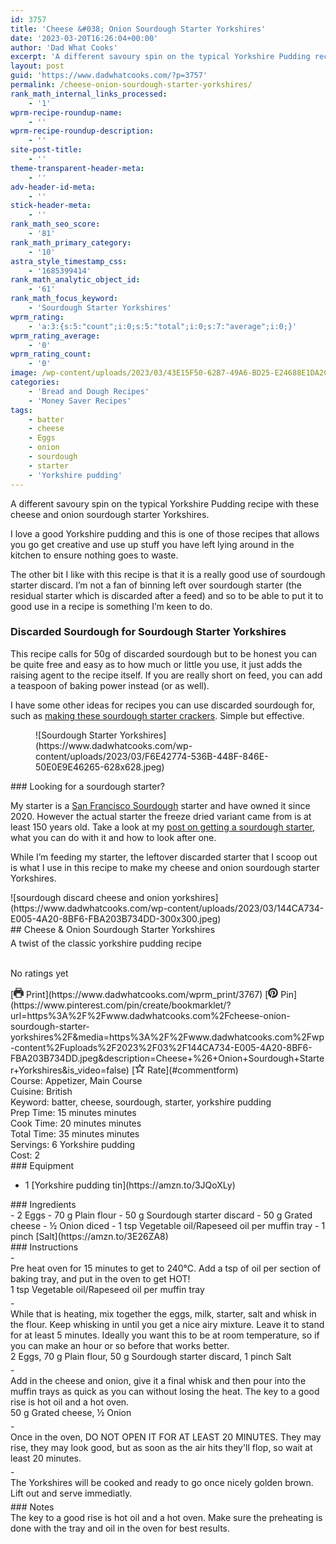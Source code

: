 ```yaml
---
id: 3757
title: 'Cheese &#038; Onion Sourdough Starter Yorkshires'
date: '2023-03-20T16:26:04+00:00'
author: 'Dad What Cooks'
excerpt: 'A different savoury spin on the typical Yorkshire Pudding recipe with these cheese and onion sourdough starter Yorkshires'
layout: post
guid: 'https://www.dadwhatcooks.com/?p=3757'
permalink: /cheese-onion-sourdough-starter-yorkshires/
rank_math_internal_links_processed:
    - '1'
wprm-recipe-roundup-name:
    - ''
wprm-recipe-roundup-description:
    - ''
site-post-title:
    - ''
theme-transparent-header-meta:
    - ''
adv-header-id-meta:
    - ''
stick-header-meta:
    - ''
rank_math_seo_score:
    - '81'
rank_math_primary_category:
    - '10'
astra_style_timestamp_css:
    - '1685399414'
rank_math_analytic_object_id:
    - '61'
rank_math_focus_keyword:
    - 'Sourdough Starter Yorkshires'
wprm_rating:
    - 'a:3:{s:5:"count";i:0;s:5:"total";i:0;s:7:"average";i:0;}'
wprm_rating_average:
    - '0'
wprm_rating_count:
    - '0'
image: /wp-content/uploads/2023/03/43E15F50-62B7-49A6-BD25-E24688E1DA2C-scaled.jpeg
categories:
    - 'Bread and Dough Recipes'
    - 'Money Saver Recipes'
tags:
    - batter
    - cheese
    - Eggs
    - onion
    - sourdough
    - starter
    - 'Yorkshire pudding'
---
```


A different savoury spin on the typical Yorkshire Pudding recipe with these cheese and onion sourdough starter Yorkshires.

I love a good Yorkshire pudding and this is one of those recipes that allows you go get creative and use up stuff you have left lying around in the kitchen to ensure nothing goes to waste.

The other bit I like with this recipe is that it is a really good use of sourdough starter discard. I’m not a fan of binning left over sourdough starter (the residual starter which is discarded after a feed) and so to be able to put it to good use in a recipe is something I’m keen to do.

### Discarded Sourdough for Sourdough Starter Yorkshires

This recipe calls for 50g of discarded sourdough but to be honest you can be quite free and easy as to how much or little you use, it just adds the raising agent to the recipe itself. If you are really short on feed, you can add a teaspoon of baking power instead (or as well).

I have some other ideas for recipes you can use discarded sourdough for, such as [making these sourdough starter crackers](https://www.dadwhatcooks.com/sourdough-starter-crackers/). Simple but effective.

<div class="wp-block-uagb-image aligncenter uagb-block-40710aae wp-block-uagb-image--layout-default wp-block-uagb-image--effect-static wp-block-uagb-image--align-center"><figure class="wp-block-uagb-image__figure">![Sourdough Starter Yorkshires](https://www.dadwhatcooks.com/wp-content/uploads/2023/03/F6E42774-536B-448F-846E-50E0E9E46265-628x628.jpeg)</figure></div>### Looking for a sourdough starter?

My starter is a [San Francisco Sourdough](https://kensingtonsourdough.ca/?ref=dwc) starter and have owned it since 2020. However the actual starter the freeze dried variant came from is at least 150 years old. Take a look at my [post on getting a sourdough starter](https://www.dadwhatcooks.com/150-year-old-san-francisco-sourdough-starter-review/), what you can do with it and how to look after one.

While I’m feeding my starter, the leftover discarded starter that I scoop out is what I use in this recipe to make my cheese and onion sourdough starter Yorkshires.

<div class="wprm-recipe-container" data-recipe-id="3767" data-servings="6" id="wprm-recipe-container-3767"><div class="wprm-recipe wprm-recipe-template-dwc"><div class="wprm-recipe-image wprm-block-image-rounded">![sourdough discard cheese and onion yorkshires](https://www.dadwhatcooks.com/wp-content/uploads/2023/03/144CA734-E005-4A20-8BF6-FBA203B734DD-300x300.jpeg)</div><div class="wprm-recipe-template-dwc-container"><div class="wprm-recipe-template-dwc-header">## Cheese &amp; Onion Sourdough Starter Yorkshires

<div class="wprm-spacer" style="height: 5px"></div><div class="wprm-recipe-summary wprm-block-text-normal"><span style="display: block;">A twist of the classic yorkshire pudding recipe</span></div><div class="wprm-spacer" style="height: 15px"></div> <style>#wprm-recipe-user-rating-29 .wprm-rating-star.wprm-rating-star-full svg * { fill: #ffffff; }#wprm-recipe-user-rating-29 .wprm-rating-star.wprm-rating-star-33 svg * { fill: url(#wprm-recipe-user-rating-29-33); }#wprm-recipe-user-rating-29 .wprm-rating-star.wprm-rating-star-50 svg * { fill: url(#wprm-recipe-user-rating-29-50); }#wprm-recipe-user-rating-29 .wprm-rating-star.wprm-rating-star-66 svg * { fill: url(#wprm-recipe-user-rating-29-66); }linearGradient#wprm-recipe-user-rating-29-33 stop { stop-color: #ffffff; }linearGradient#wprm-recipe-user-rating-29-50 stop { stop-color: #ffffff; }linearGradient#wprm-recipe-user-rating-29-66 stop { stop-color: #ffffff; }</style><svg height="0" style="display:block;width:0px;height:0px" width="0" xmlns="http://www.w3.org/2000/svg"><defs><lineargradient id="wprm-recipe-user-rating-29-33"><stop offset="0%" stop-opacity="1"></stop><stop offset="33%" stop-opacity="1"></stop><stop offset="33%" stop-opacity="0"></stop><stop offset="100%" stop-opacity="0"></stop></lineargradient></defs><defs><lineargradient id="wprm-recipe-user-rating-29-50"><stop offset="0%" stop-opacity="1"></stop><stop offset="50%" stop-opacity="1"></stop><stop offset="50%" stop-opacity="0"></stop><stop offset="100%" stop-opacity="0"></stop></lineargradient></defs><defs><lineargradient id="wprm-recipe-user-rating-29-66"><stop offset="0%" stop-opacity="1"></stop><stop offset="66%" stop-opacity="1"></stop><stop offset="66%" stop-opacity="0"></stop><stop offset="100%" stop-opacity="0"></stop></lineargradient></defs></svg><div class="wprm-recipe-rating wprm-user-rating wprm-recipe-rating-separate wprm-user-rating-not-voted wprm-user-rating-allowed" data-average="0" data-count="0" data-decimals="2" data-recipe="3767" data-total="0" data-user="0" id="wprm-recipe-user-rating-29"><span aria-label="Rate this recipe 1 out of 5 stars" class="wprm-rating-star wprm-rating-star-1 wprm-rating-star-empty" data-color="#ffffff" data-rating="1" onblur="window.WPRecipeMaker.userRating.leave(this)" onclick="window.WPRecipeMaker.userRating.click(this, event)" onfocus="window.WPRecipeMaker.userRating.enter(this)" onkeypress="window.WPRecipeMaker.userRating.click(this, event)" onmouseenter="window.WPRecipeMaker.userRating.enter(this)" onmouseleave="window.WPRecipeMaker.userRating.leave(this)" role="button" style="font-size: 1em;" tabindex="0"><svg height="16px" viewbox="0 0 24 24" width="16px" x="0px" xmlns="http://www.w3.org/2000/svg" xmlns:xlink="http://www.w3.org/1999/xlink" y="0px"><g transform="translate(0, 0)"><polygon fill="none" points="12,2.6 15,9 21.4,9 16.7,13.9 18.6,21.4 12,17.6 5.4,21.4 7.3,13.9 2.6,9 9,9 " stroke="#ffffff" stroke-linecap="square" stroke-linejoin="miter" stroke-miterlimit="10" stroke-width="2"></polygon></g></svg></span><span aria-label="Rate this recipe 2 out of 5 stars" class="wprm-rating-star wprm-rating-star-2 wprm-rating-star-empty" data-color="#ffffff" data-rating="2" onblur="window.WPRecipeMaker.userRating.leave(this)" onclick="window.WPRecipeMaker.userRating.click(this, event)" onfocus="window.WPRecipeMaker.userRating.enter(this)" onkeypress="window.WPRecipeMaker.userRating.click(this, event)" onmouseenter="window.WPRecipeMaker.userRating.enter(this)" onmouseleave="window.WPRecipeMaker.userRating.leave(this)" role="button" style="font-size: 1em;" tabindex="0"><svg height="16px" viewbox="0 0 24 24" width="16px" x="0px" xmlns="http://www.w3.org/2000/svg" xmlns:xlink="http://www.w3.org/1999/xlink" y="0px"><g transform="translate(0, 0)"><polygon fill="none" points="12,2.6 15,9 21.4,9 16.7,13.9 18.6,21.4 12,17.6 5.4,21.4 7.3,13.9 2.6,9 9,9 " stroke="#ffffff" stroke-linecap="square" stroke-linejoin="miter" stroke-miterlimit="10" stroke-width="2"></polygon></g></svg></span><span aria-label="Rate this recipe 3 out of 5 stars" class="wprm-rating-star wprm-rating-star-3 wprm-rating-star-empty" data-color="#ffffff" data-rating="3" onblur="window.WPRecipeMaker.userRating.leave(this)" onclick="window.WPRecipeMaker.userRating.click(this, event)" onfocus="window.WPRecipeMaker.userRating.enter(this)" onkeypress="window.WPRecipeMaker.userRating.click(this, event)" onmouseenter="window.WPRecipeMaker.userRating.enter(this)" onmouseleave="window.WPRecipeMaker.userRating.leave(this)" role="button" style="font-size: 1em;" tabindex="0"><svg height="16px" viewbox="0 0 24 24" width="16px" x="0px" xmlns="http://www.w3.org/2000/svg" xmlns:xlink="http://www.w3.org/1999/xlink" y="0px"><g transform="translate(0, 0)"><polygon fill="none" points="12,2.6 15,9 21.4,9 16.7,13.9 18.6,21.4 12,17.6 5.4,21.4 7.3,13.9 2.6,9 9,9 " stroke="#ffffff" stroke-linecap="square" stroke-linejoin="miter" stroke-miterlimit="10" stroke-width="2"></polygon></g></svg></span><span aria-label="Rate this recipe 4 out of 5 stars" class="wprm-rating-star wprm-rating-star-4 wprm-rating-star-empty" data-color="#ffffff" data-rating="4" onblur="window.WPRecipeMaker.userRating.leave(this)" onclick="window.WPRecipeMaker.userRating.click(this, event)" onfocus="window.WPRecipeMaker.userRating.enter(this)" onkeypress="window.WPRecipeMaker.userRating.click(this, event)" onmouseenter="window.WPRecipeMaker.userRating.enter(this)" onmouseleave="window.WPRecipeMaker.userRating.leave(this)" role="button" style="font-size: 1em;" tabindex="0"><svg height="16px" viewbox="0 0 24 24" width="16px" x="0px" xmlns="http://www.w3.org/2000/svg" xmlns:xlink="http://www.w3.org/1999/xlink" y="0px"><g transform="translate(0, 0)"><polygon fill="none" points="12,2.6 15,9 21.4,9 16.7,13.9 18.6,21.4 12,17.6 5.4,21.4 7.3,13.9 2.6,9 9,9 " stroke="#ffffff" stroke-linecap="square" stroke-linejoin="miter" stroke-miterlimit="10" stroke-width="2"></polygon></g></svg></span><span aria-label="Rate this recipe 5 out of 5 stars" class="wprm-rating-star wprm-rating-star-5 wprm-rating-star-empty" data-color="#ffffff" data-rating="5" onblur="window.WPRecipeMaker.userRating.leave(this)" onclick="window.WPRecipeMaker.userRating.click(this, event)" onfocus="window.WPRecipeMaker.userRating.enter(this)" onkeypress="window.WPRecipeMaker.userRating.click(this, event)" onmouseenter="window.WPRecipeMaker.userRating.enter(this)" onmouseleave="window.WPRecipeMaker.userRating.leave(this)" role="button" style="font-size: 1em;" tabindex="0"><svg height="16px" viewbox="0 0 24 24" width="16px" x="0px" xmlns="http://www.w3.org/2000/svg" xmlns:xlink="http://www.w3.org/1999/xlink" y="0px"><g transform="translate(0, 0)"><polygon fill="none" points="12,2.6 15,9 21.4,9 16.7,13.9 18.6,21.4 12,17.6 5.4,21.4 7.3,13.9 2.6,9 9,9 " stroke="#ffffff" stroke-linecap="square" stroke-linejoin="miter" stroke-miterlimit="10" stroke-width="2"></polygon></g></svg></span><div class="wprm-recipe-rating-details wprm-block-text-normal">No ratings yet</div></div><div class="wprm-spacer" style="height: 15px"></div> [<span class="wprm-recipe-icon wprm-recipe-print-icon"><svg height="16px" viewbox="0 0 24 24" width="16px" x="0px" xmlns="http://www.w3.org/2000/svg" xmlns:xlink="http://www.w3.org/1999/xlink" y="0px"><g><path d="M19,5.09V1c0-0.552-0.448-1-1-1H6C5.448,0,5,0.448,5,1v4.09C2.167,5.569,0,8.033,0,11v7c0,0.552,0.448,1,1,1h4v4c0,0.552,0.448,1,1,1h12c0.552,0,1-0.448,1-1v-4h4c0.552,0,1-0.448,1-1v-7C24,8.033,21.833,5.569,19,5.09z M7,2h10v3H7V2z M17,22H7v-9h10V22z M18,10c-0.552,0-1-0.448-1-1c0-0.552,0.448-1,1-1s1,0.448,1,1C19,9.552,18.552,10,18,10z" fill="#333333"></path></g></svg></span> Print](https://www.dadwhatcooks.com/wprm_print/3767) [<span class="wprm-recipe-icon wprm-recipe-pin-icon"><svg height="16" viewbox="0 0 24 24" width="16" xmlns="http://www.w3.org/2000/svg"><g class="nc-icon-wrapper" fill="#333333"><path d="M12,0C5.4,0,0,5.4,0,12c0,5.1,3.2,9.4,7.6,11.2c-0.1-0.9-0.2-2.4,0-3.4c0.2-0.9,1.4-6,1.4-6S8.7,13,8.7,12 c0-1.7,1-2.9,2.2-2.9c1,0,1.5,0.8,1.5,1.7c0,1-0.7,2.6-1,4c-0.3,1.2,0.6,2.2,1.8,2.2c2.1,0,3.8-2.2,3.8-5.5c0-2.9-2.1-4.9-5-4.9 c-3.4,0-5.4,2.6-5.4,5.2c0,1,0.4,2.1,0.9,2.7c0.1,0.1,0.1,0.2,0.1,0.3c-0.1,0.4-0.3,1.2-0.3,1.4c-0.1,0.2-0.2,0.3-0.4,0.2 c-1.5-0.7-2.4-2.9-2.4-4.6c0-3.8,2.8-7.3,7.9-7.3c4.2,0,7.4,3,7.4,6.9c0,4.1-2.6,7.5-6.2,7.5c-1.2,0-2.4-0.6-2.8-1.4 c0,0-0.6,2.3-0.7,2.9c-0.3,1-1,2.3-1.5,3.1C9.6,23.8,10.8,24,12,24c6.6,0,12-5.4,12-12C24,5.4,18.6,0,12,0z" fill="#333333"></path></g></svg></span> Pin](https://www.pinterest.com/pin/create/bookmarklet/?url=https%3A%2F%2Fwww.dadwhatcooks.com%2Fcheese-onion-sourdough-starter-yorkshires%2F&media=https%3A%2F%2Fwww.dadwhatcooks.com%2Fwp-content%2Fuploads%2F2023%2F03%2F144CA734-E005-4A20-8BF6-FBA203B734DD.jpeg&description=Cheese+%26+Onion+Sourdough+Starter+Yorkshires&is_video=false) [<span class="wprm-recipe-icon wprm-recipe-jump-to-comments-icon"><svg height="16px" viewbox="0 0 24 24" width="16px" x="0px" xmlns="http://www.w3.org/2000/svg" xmlns:xlink="http://www.w3.org/1999/xlink" y="0px"><g transform="translate(0, 0)"><polygon fill="none" points="12,2.6 15,9 21.4,9 16.7,13.9 18.6,21.4 12,17.6 5.4,21.4 7.3,13.9 2.6,9 9,9 " stroke="#333333" stroke-linecap="square" stroke-linejoin="miter" stroke-miterlimit="10" stroke-width="2"></polygon></g></svg></span> Rate](#commentform)<div class="wprm-spacer"></div><div class="wprm-recipe-meta-container wprm-recipe-tags-container wprm-recipe-details-container wprm-recipe-details-container-inline wprm-block-text-normal" style=""><div class="wprm-recipe-block-container wprm-recipe-block-container-inline wprm-block-text-normal wprm-recipe-tag-container wprm-recipe-course-container" style=""><span class="wprm-recipe-details-label wprm-block-text-faded wprm-recipe-tag-label wprm-recipe-course-label">Course: </span><span class="wprm-recipe-course wprm-block-text-normal">Appetizer, Main Course</span></div><div class="wprm-recipe-block-container wprm-recipe-block-container-inline wprm-block-text-normal wprm-recipe-tag-container wprm-recipe-cuisine-container" style=""><span class="wprm-recipe-details-label wprm-block-text-faded wprm-recipe-tag-label wprm-recipe-cuisine-label">Cuisine: </span><span class="wprm-recipe-cuisine wprm-block-text-normal">British</span></div><div class="wprm-recipe-block-container wprm-recipe-block-container-inline wprm-block-text-normal wprm-recipe-tag-container wprm-recipe-keyword-container" style=""><span class="wprm-recipe-details-label wprm-block-text-faded wprm-recipe-tag-label wprm-recipe-keyword-label">Keyword: </span><span class="wprm-recipe-keyword wprm-block-text-normal">batter, cheese, sourdough, starter, yorkshire pudding</span></div></div><div class="wprm-recipe-meta-container wprm-recipe-times-container wprm-recipe-details-container wprm-recipe-details-container-inline wprm-block-text-normal" style=""><div class="wprm-recipe-block-container wprm-recipe-block-container-inline wprm-block-text-normal wprm-recipe-time-container wprm-recipe-prep-time-container" style=""><span class="wprm-recipe-details-label wprm-block-text-faded wprm-recipe-time-label wprm-recipe-prep-time-label">Prep Time: </span><span class="wprm-recipe-time wprm-block-text-normal"><span class="wprm-recipe-details wprm-recipe-details-minutes wprm-recipe-prep_time wprm-recipe-prep_time-minutes">15<span class="sr-only screen-reader-text wprm-screen-reader-text"> minutes</span></span> <span aria-hidden="true" class="wprm-recipe-details-unit wprm-recipe-details-minutes wprm-recipe-prep_time-unit wprm-recipe-prep_timeunit-minutes">minutes</span></span></div><div class="wprm-recipe-block-container wprm-recipe-block-container-inline wprm-block-text-normal wprm-recipe-time-container wprm-recipe-cook-time-container" style=""><span class="wprm-recipe-details-label wprm-block-text-faded wprm-recipe-time-label wprm-recipe-cook-time-label">Cook Time: </span><span class="wprm-recipe-time wprm-block-text-normal"><span class="wprm-recipe-details wprm-recipe-details-minutes wprm-recipe-cook_time wprm-recipe-cook_time-minutes">20<span class="sr-only screen-reader-text wprm-screen-reader-text"> minutes</span></span> <span aria-hidden="true" class="wprm-recipe-details-unit wprm-recipe-details-minutes wprm-recipe-cook_time-unit wprm-recipe-cook_timeunit-minutes">minutes</span></span></div><div class="wprm-recipe-block-container wprm-recipe-block-container-inline wprm-block-text-normal wprm-recipe-time-container wprm-recipe-total-time-container" style=""><span class="wprm-recipe-details-label wprm-block-text-faded wprm-recipe-time-label wprm-recipe-total-time-label">Total Time: </span><span class="wprm-recipe-time wprm-block-text-normal"><span class="wprm-recipe-details wprm-recipe-details-minutes wprm-recipe-total_time wprm-recipe-total_time-minutes">35<span class="sr-only screen-reader-text wprm-screen-reader-text"> minutes</span></span> <span aria-hidden="true" class="wprm-recipe-details-unit wprm-recipe-details-minutes wprm-recipe-total_time-unit wprm-recipe-total_timeunit-minutes">minutes</span></span></div></div><div class="wprm-recipe-block-container wprm-recipe-block-container-inline wprm-block-text-normal wprm-recipe-servings-container" style=""><span class="wprm-recipe-details-label wprm-block-text-faded wprm-recipe-servings-label">Servings: </span><span class="wprm-recipe-servings-with-unit"><span aria-label="Adjust recipe servings" class="wprm-recipe-servings wprm-recipe-details wprm-recipe-servings-3767 wprm-recipe-servings-adjustable-tooltip wprm-block-text-normal" data-initial-servings="" data-recipe="3767">6</span> <span class="wprm-recipe-servings-unit wprm-recipe-details-unit wprm-block-text-normal">Yorkshire pudding</span></span></div><div class="wprm-recipe-block-container wprm-recipe-block-container-inline wprm-block-text-normal wprm-recipe-cost-container" style=""><span class="wprm-recipe-details-label wprm-block-text-faded wprm-recipe-cost-label">Cost: </span><span class="wprm-recipe-details wprm-recipe-cost wprm-block-text-normal">2</span></div> </div><div class="wprm-recipe-equipment-container wprm-block-text-normal" data-recipe="3767">### Equipment

- <div class="wprm-recipe-equipment-name">1 [Yorkshire pudding tin](https://amzn.to/3JQoXLy)</div>

</div><div class="wprm-recipe-ingredients-container wprm-recipe-ingredients-no-images wprm-recipe-3767-ingredients-container wprm-block-text-normal wprm-ingredient-style-regular wprm-recipe-images-before" data-recipe="3767" data-servings="6">### Ingredients

<div class="wprm-recipe-ingredient-group">- <span class="wprm-recipe-ingredient-amount">2</span> <span class="wprm-recipe-ingredient-name">Eggs</span>
- <span class="wprm-recipe-ingredient-amount">70</span> <span class="wprm-recipe-ingredient-unit">g</span> <span class="wprm-recipe-ingredient-name">Plain flour</span>
- <span class="wprm-recipe-ingredient-amount">50</span> <span class="wprm-recipe-ingredient-unit">g</span> <span class="wprm-recipe-ingredient-name">Sourdough starter discard</span>
- <span class="wprm-recipe-ingredient-amount">50</span> <span class="wprm-recipe-ingredient-unit">g</span> <span class="wprm-recipe-ingredient-name">Grated cheese</span>
- <span class="wprm-recipe-ingredient-amount">½</span> <span class="wprm-recipe-ingredient-name">Onion</span> <span class="wprm-recipe-ingredient-notes wprm-recipe-ingredient-notes-faded">diced</span>
- <span class="wprm-recipe-ingredient-amount">1</span> <span class="wprm-recipe-ingredient-unit">tsp</span> <span class="wprm-recipe-ingredient-name">Vegetable oil/Rapeseed oil per muffin tray</span>
- <span class="wprm-recipe-ingredient-amount">1</span> <span class="wprm-recipe-ingredient-unit">pinch</span> <span class="wprm-recipe-ingredient-name">[Salt](https://amzn.to/3E26ZA8)</span>

</div></div><div class="wprm-recipe-instructions-container wprm-recipe-3767-instructions-container wprm-block-text-normal" data-recipe="3767">### Instructions

<div class="wprm-recipe-instruction-group">- <div class="wprm-recipe-instruction-text" style="margin-bottom: 5px"><span style="display: block;">Pre heat oven for 15 minutes to get to 240℃. Add a tsp of oil per section of baking tray, and put in the oven to get HOT! </span></div><div class="wprm-recipe-instruction-ingredients wprm-recipe-instruction-ingredients-inline wprm-block-text-faded" style="margin-top: -5px; margin-bottom: 5px;"><span class="wprm-recipe-instruction-ingredient wprm-recipe-instruction-ingredient-3767-5" data-separator="" style="margin-bottom: 5px;">1 tsp Vegetable oil/Rapeseed oil per muffin tray</span></div>
- <div class="wprm-recipe-instruction-text" style="margin-bottom: 5px"><span style="display: block;">While that is heating, mix together the eggs, milk, starter, salt and whisk in the flour. Keep whisking in until you get a nice airy mixture. Leave it to stand for at least 5 minutes. Ideally you want this to be at room temperature, so if you can make an hour or so before that works better.</span></div><div class="wprm-recipe-instruction-ingredients wprm-recipe-instruction-ingredients-inline wprm-block-text-faded" style="margin-top: -5px; margin-bottom: 5px;"><span class="wprm-recipe-instruction-ingredient wprm-recipe-instruction-ingredient-3767-0" data-separator=", " style="margin-bottom: 5px;">2 Eggs, </span><span class="wprm-recipe-instruction-ingredient wprm-recipe-instruction-ingredient-3767-1" data-separator=", " style="margin-bottom: 5px;">70 g Plain flour, </span><span class="wprm-recipe-instruction-ingredient wprm-recipe-instruction-ingredient-3767-2" data-separator=", " style="margin-bottom: 5px;">50 g Sourdough starter discard, </span><span class="wprm-recipe-instruction-ingredient wprm-recipe-instruction-ingredient-3767-6" data-separator="" style="margin-bottom: 5px;">1 pinch Salt</span></div>
- <div class="wprm-recipe-instruction-text" style="margin-bottom: 5px"><span style="display: block;">Add in the cheese and onion, give it a final whisk and then pour into the muffin trays as quick as you can without losing the heat. The key to a good rise is hot oil and a hot oven. </span></div><div class="wprm-recipe-instruction-ingredients wprm-recipe-instruction-ingredients-inline wprm-block-text-faded" style="margin-top: -5px; margin-bottom: 5px;"><span class="wprm-recipe-instruction-ingredient wprm-recipe-instruction-ingredient-3767-3" data-separator=", " style="margin-bottom: 5px;">50 g Grated cheese, </span><span class="wprm-recipe-instruction-ingredient wprm-recipe-instruction-ingredient-3767-4" data-separator="" style="margin-bottom: 5px;">½ Onion</span></div>
- <div class="wprm-recipe-instruction-text" style="margin-bottom: 5px"><span style="display: block;">Once in the oven, DO NOT OPEN IT FOR AT LEAST 20 MINUTES. They may rise, they may look good, but as soon as the air hits they'll flop, so wait at least 20 minutes.</span></div>
- <div class="wprm-recipe-instruction-text" style="margin-bottom: 5px"><span style="display: block;">The Yorkshires will be cooked and ready to go once nicely golden brown. Lift out and serve immediatly.</span></div>

</div></div><div class="wprm-recipe-notes-container wprm-block-text-normal">### Notes

<div class="wprm-recipe-notes"><span style="display: block;"><span data-slate-fragment="JTVCJTdCJTIydHlwZSUyMiUzQSUyMnBhcmFncmFwaCUyMiUyQyUyMmNoaWxkcmVuJTIyJTNBJTVCJTdCJTIydGV4dCUyMiUzQSUyMlRoZSUyMGtleSUyMHRvJTIwYSUyMGdvb2QlMjByaXNlJTIwaXMlMjBob3QlMjBvaWwlMjBhbmQlMjBhJTIwaG90JTIwb3Zlbi4lMjAlMjIlN0QlNUQlN0QlNUQ=">The key to a good rise is hot oil and a hot oven. Make sure the preheating is done with the tray and oil in the oven for best results.</span></span></div></div></div></div></div>